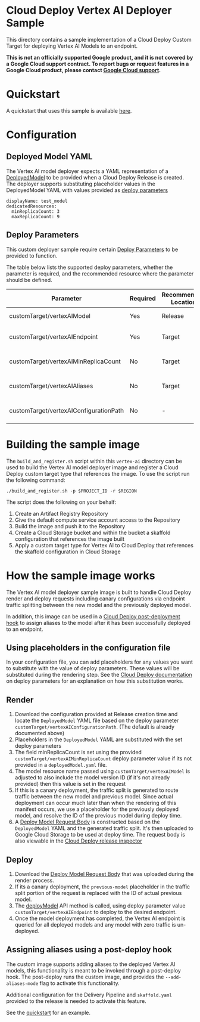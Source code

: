 # Cloud Deploy Vertex AI Deployer Sample
This directory contains a sample implementation of a Cloud Deploy Custom Target for deploying Vertex AI Models to an endpoint.

**This is not an officially supported Google product, and it is not covered by a
Google Cloud support contract. To report bugs or request features in a Google
Cloud product, please contact [Google Cloud
support](https://cloud.google.com/support).**

# Quickstart

A quickstart that uses this sample is available [here](./quickstart/QUICKSTART.md).

# Configuration

## Deployed Model YAML
The Vertex AI model deployer expects a YAML representation of a [DeployedModel](https://cloud.google.com/vertex-ai/docs/reference/rest/v1/projects.locations.endpoints#DeployedModel) to be provided when a Cloud Deploy Release is created. The deployer supports substituting placeholder values in the DeployedModel YAML with values provided as [deploy parameters](https://cloud.google.com/deploy/docs/parameters)

```text
displayName: test_model
dedicatedResources:
  minReplicaCount: 3
  maxReplicaCount: 9
```

## Deploy Parameters

This custom deployer sample require certain [Deploy Parameters](https://cloud.google.com/deploy/docs/parameters) to be provided to function.

The table below lists the supported deploy parameters, whether the parameter is required, and the recommended resource where the parameter should be defined.

| Parameter                              | Required | Recommended Location | Description                                                                                                                                                                   | 
|----------------------------------------|----------|----------------------|-------------------------------------------------------------------------------------------------------------------------------------------------------------------------------|
| customTarget/vertexAIModel             | Yes      | Release              | Model to deploy. Format is "projects/{project}/locations/{location}/models/{modelId}".                                                                                        |
| customTarget/vertexAIEndpoint          | Yes      | Target               | The Vertex AI endpoint where the model will be deployed to. Format is "projects/{project}/locations/{location}/endpoints/{endpointId}"                                        |
| customTarget/vertexAIMinReplicaCount   | No       | Target               | The minimum replica count to assign for the deployed model. This deploy parameter is required if its not provided in the `DeployedModel` YAML configuration.                  |
| customTarget/vertexAIAliases           | No       | Target               | Comma-separated list of aliases that should be assigned to a model after a deployment. Required when using the add alias option for the deployer.                             |
| customTarget/vertexAIConfigurationPath | No       | -                    | Path to the DeployedModel configuration in the Cloud Deploy Release archive. If not provided then defaults to file `deployedModel.yaml` in the root directory of the archive. |

# Building the sample image
The `build_and_register.sh` script within this `vertex-ai` directory can be used to build the Vertex AI model deployer image and register a Cloud Deploy custom target type that references the image. To use the script run the following command:

```shell
./build_and_register.sh -p $PROJECT_ID -r $REGION
```

The script does the following on your behalf:
1. Create an Artifact Registry Repository
2. Give the default compute service account access to the Repository
3. Build the image and push it to the Repository
4. Create a Cloud Storage bucket and within the bucket a skaffold configuration that references the image built
5. Apply a custom target type for Vertex AI to Cloud Deploy that references the skaffold configuration in Cloud Storage

# How the sample image works

The Vertex AI model deployer sample image is built to handle Cloud Deploy render and deploy requests including canary configurations via endpoint traffic splitting between the new model and the previously deployed model.

In addition, this image can be used in a [Cloud Deploy post-deployment hook](https://cloud.google.com/deploy/docs/hooks) to assign aliases to the model after it has been successfully deployed to an endpoint.

## Using placeholders in the configuration file

In your configuration file, you can add placeholders for any values you want to substitute with the value of deploy parameters. These values will be substituted
during the rendering step. See the [Cloud Deploy documentation](https://cloud.google.com/deploy/docs/parameters#add_placeholders) on deploy parameters for an explanation
on how this substitution works.
## Render

1. Download the configuration provided at Release creation time and locate the `DeployedModel` YAML file based on the deploy parameter `customTarget/vertexAIConfigurationPath`. (The default is already documented above)
2. Placeholders in the `DeployedModel` YAML are substituted with the set deploy parameters
3. The field minReplicaCount is set using the provided `customTarget/vertexAIMinReplicaCount` deploy parameter value if its not provided in a `deployedModel.yaml` file.
4. The model resource name passed using `customTarget/vertexAIModel` is adjusted to also include the model version ID (if it's not already provided) then this value is set in the request
5. If this is a canary deployment, the traffic split is generated to route traffic between the new model and previous model. Since actual deployment can occur much later than when the rendering of this manifest occurs,
   we use a placeholder for the previously deployed model, and resolve the ID of the previous model during deploy time.
6. A [Deploy Model Request Body](https://cloud.google.com/vertex-ai/docs/reference/rest/v1/projects.locations.endpoints/deployModel) is constructed based on the `DeployedModel` YAML and the generated traffic split. It's then uploaded to Google Cloud Storage to be used at deploy time.
   The request body is also viewable in the [Cloud Deploy release inspector](https://cloud.google.com/deploy/docs/view-release#view_release_artifacts)

## Deploy

1. Download the [Deploy Model Request Body](https://cloud.google.com/vertex-ai/docs/reference/rest/v1/projects.locations.endpoints/deployModel) that was uploaded during the render process.
2. If its a canary deployment, the `previous-model` placeholder in the traffic split portion of the request is replaced with the ID of actual previous model.
3. The [deployModel](https://cloud.google.com/vertex-ai/docs/reference/rest/v1/projects.locations.endpoints/deployModel) API method is called, using deploy parameter value `customTarget/vertexAIEndpoint` to
   deploy to the desired endpoint.
4. Once the model deployment has completed, the Vertex AI endpoint is queried for all deployed models and any model with zero traffic is un-deployed.


## Assigning aliases using a post-deploy hook

The custom image supports adding aliases to the deployed Vertex AI models, this functionality is meant to be
invoked through a post-deploy hook. The post-deploy runs the custom image, and provides the `--add-aliases-mode` flag to activate this 
functionality.

Additional configuration for the Delivery Pipeline and `skaffold.yaml` provided to the release is needed to activate this feature.

See the [quickstart](./quickstart/QUICKSTART.md) for an example.

